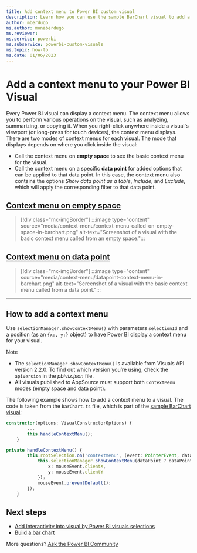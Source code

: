 ```yaml
---
title: Add context menu to Power BI custom visual
description: Learn how you can use the sample BarChart visual to add a context menu that displays on a Power BI visual.
author: mberdugo
ms.author: monaberdugo
ms.reviewer: 
ms.service: powerbi
ms.subservice: powerbi-custom-visuals
ms.topic: how-to
ms.date: 01/06/2023
---
```


# Add a context menu to your Power BI Visual

Every Power BI visual can display a context menu. The context menu allows you to perform various operations on the visual, such as analyzing, summarizing, or copying it.
When you right-click anywhere inside a visual's viewport (or long-press for touch devices), the context menu displays.
There are two modes of context menus for each visual. The mode that displays depends on where you click inside the visual:

* Call the context menu on **empty space** to see the basic context menu for the visual.
* Call the context menu on a specific **data point** for added options that can be applied to that data point. In this case, the context menu also contains the options *Show data point as a table*, *Include*, and *Exclude*, which will apply the corresponding filter to that data point.

## [Context menu on empty space](#tab/EmptySpace)

>[!div class="mx-imgBorder"]
>:::image type="content" source="media/context-menu/context-menu-called-on-empty-space-in-barchart.png" alt-text="Screenshot of a visual with the basic context menu called from an empty space.":::

## [Context menu on data point](#tab/DataPoint)

>[!div class="mx-imgBorder"]
>:::image type="content" source="media/context-menu/datapoint-context-menu-in-barchart.png" alt-text="Screenshot of a visual with the basic context menu called from a data point.":::

---

## How to add a context menu

Use `selectionManager.showContextMenu()` with parameters `selectionId` and a position (as an `{x:, y:}` object) to have Power BI display a context menu for your visual.

> [!NOTE]
>
> * The `selectionManager.showContextMenu()` is available from Visuals API version 2.2.0. To find out which version you’re using, check the `apiVersion` in the *pbiviz.json* file.
> * All visuals published to AppSource must support both `ContextMenu` modes (empty space and data point).

The following example shows how to add a context menu to a visual. The code is taken from the `barChart.ts` file, which is part of the [sample BarChart visual](https://github.com/Microsoft/PowerBI-visuals-sampleBarChart):

```typescript
constructor(options: VisualConstructorOptions) {
        ...
        this.handleContextMenu();
    }

private handleContextMenu() {
        this.rootSelection.on('contextmenu', (event: PointerEvent, dataPoint) => {
            this.selectionManager.showContextMenu(dataPoint ? dataPoint.selectionId : {}, {
                x: mouseEvent.clientX,
                y: mouseEvent.clientY
            });
            mouseEvent.preventDefault();
        });
    }
```

## Next steps

* [Add interactivity into visual by Power BI visuals selections](selection-api.md)
* [Build a bar chart](create-bar-chart.md)

More questions? [Ask the Power BI Community](https://community.powerbi.com)
